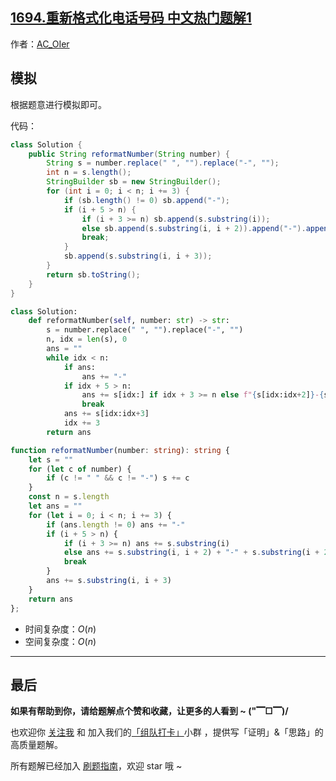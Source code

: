 ## [1694.重新格式化电话号码 中文热门题解1](https://leetcode.cn/problems/reformat-phone-number/solutions/100000/by-ac_oier-82xq)

作者：[AC_OIer](https://leetcode.cn/u/AC_OIer)
## 模拟

根据题意进行模拟即可。

代码：
```Java []
class Solution {
    public String reformatNumber(String number) {
        String s = number.replace(" ", "").replace("-", "");
        int n = s.length();
        StringBuilder sb = new StringBuilder();
        for (int i = 0; i < n; i += 3) {
            if (sb.length() != 0) sb.append("-");
            if (i + 5 > n) {
                if (i + 3 >= n) sb.append(s.substring(i));
                else sb.append(s.substring(i, i + 2)).append("-").append(s.substring(i + 2));
                break;
            }
            sb.append(s.substring(i, i + 3));
        }
        return sb.toString();
    }
}
```
```Python []
class Solution:
    def reformatNumber(self, number: str) -> str:
        s = number.replace(" ", "").replace("-", "")
        n, idx = len(s), 0
        ans = ""
        while idx < n:
            if ans:
                ans += "-"
            if idx + 5 > n:
                ans += s[idx:] if idx + 3 >= n else f"{s[idx:idx+2]}-{s[idx+2:]}"
                break
            ans += s[idx:idx+3]
            idx += 3
        return ans
```
```TypeScript []
function reformatNumber(number: string): string {
    let s = ""
    for (let c of number) {
        if (c != " " && c != "-") s += c
    }
    const n = s.length
    let ans = ""
    for (let i = 0; i < n; i += 3) {
        if (ans.length != 0) ans += "-"
        if (i + 5 > n) {
            if (i + 3 >= n) ans += s.substring(i)
            else ans += s.substring(i, i + 2) + "-" + s.substring(i + 2)
            break
        }
        ans += s.substring(i, i + 3)
    }
    return ans
};
```
* 时间复杂度：$O(n)$
* 空间复杂度：$O(n)$

---

## 最后

**如果有帮助到你，请给题解点个赞和收藏，让更多的人看到 ~ ("▔□▔)/**

也欢迎你 [关注我](https://oscimg.oschina.net/oscnet/up-19688dc1af05cf8bdea43b2a863038ab9e5.png) 和 加入我们的[「组队打卡」](https://leetcode-cn.com/u/ac_oier/)小群 ，提供写「证明」&「思路」的高质量题解。

所有题解已经加入 [刷题指南](https://github.com/SharingSource/LogicStack-LeetCode/wiki)，欢迎 star 哦 ~